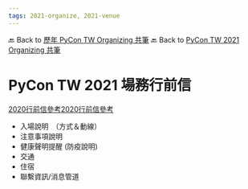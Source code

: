 ```yaml
---
tags: 2021-organize, 2021-venue
---
```


🔙 Back to [歷年 PyCon TW Organizing 共筆](/ryPr7SFyP/%2FHM5mHCFKQCu7-W5ea8ITcw%3Fview)
🔙 Back to [PyCon TW 2021 Organizing 共筆](/Wb9vQrfJQk-5tPoPR23hwA)

# PyCon TW 2021 場務行前信

[2020行前信參考](https://hackmd.io/nKoIsuplSJWLWSoJDcRkSw)[2020行前信參考](https://hackmd.io/nKoIsuplSJWLWSoJDcRkSw)

- 入場說明　（方式＆動線）
- 注意事項說明
- 健康聲明提醒 (防疫說明) 
- 交通
- 住宿
- 聯繫資訊/消息管道
